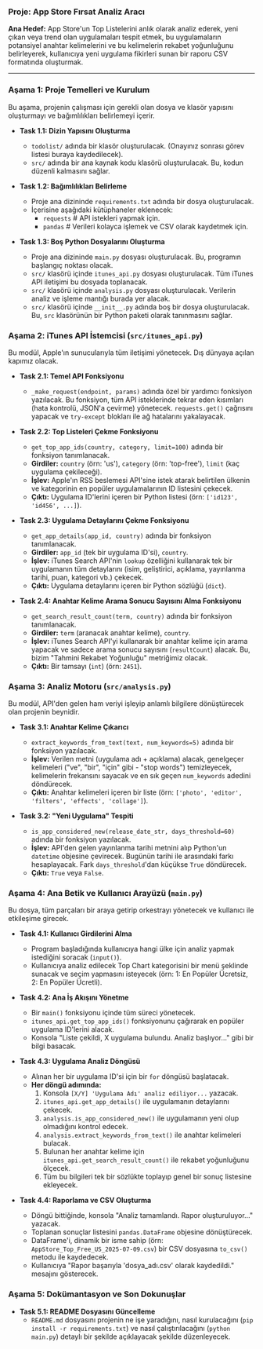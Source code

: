 ### Proje: App Store Fırsat Analiz Aracı

**Ana Hedef:** App Store'un Top Listelerini anlık olarak analiz ederek, yeni çıkan veya trend olan uygulamaları tespit etmek, bu uygulamaların potansiyel anahtar kelimelerini ve bu kelimelerin rekabet yoğunluğunu belirleyerek, kullanıcıya yeni uygulama fikirleri sunan bir raporu CSV formatında oluşturmak.

---

### **Aşama 1: Proje Temelleri ve Kurulum**

Bu aşama, projenin çalışması için gerekli olan dosya ve klasör yapısını oluşturmayı ve bağımlılıkları belirlemeyi içerir.

*   **Task 1.1: Dizin Yapısını Oluşturma**
    *   `todolist/` adında bir klasör oluşturulacak. (Onayınız sonrası görev listesi buraya kaydedilecek).
    *   `src/` adında bir ana kaynak kodu klasörü oluşturulacak. Bu, kodun düzenli kalmasını sağlar.

*   **Task 1.2: Bağımlılıkları Belirleme**
    *   Proje ana dizininde `requirements.txt` adında bir dosya oluşturulacak.
    *   İçerisine aşağıdaki kütüphaneler eklenecek:
        *   `requests`  # API istekleri yapmak için.
        *   `pandas`    # Verileri kolayca işlemek ve CSV olarak kaydetmek için.

*   **Task 1.3: Boş Python Dosyalarını Oluşturma**
    *   Proje ana dizininde `main.py` dosyası oluşturulacak. Bu, programın başlangıç noktası olacak.
    *   `src/` klasörü içinde `itunes_api.py` dosyası oluşturulacak. Tüm iTunes API iletişimi bu dosyada toplanacak.
    *   `src/` klasörü içinde `analysis.py` dosyası oluşturulacak. Verilerin analiz ve işleme mantığı burada yer alacak.
    *   `src/` klasörü içinde `__init__.py` adında boş bir dosya oluşturulacak. Bu, `src` klasörünün bir Python paketi olarak tanınmasını sağlar.

### **Aşama 2: iTunes API İstemcisi (`src/itunes_api.py`)**

Bu modül, Apple'ın sunucularıyla tüm iletişimi yönetecek. Dış dünyaya açılan kapımız olacak.

*   **Task 2.1: Temel API Fonksiyonu**
    *   `_make_request(endpoint, params)` adında özel bir yardımcı fonksiyon yazılacak. Bu fonksiyon, tüm API isteklerinde tekrar eden kısımları (hata kontrolü, JSON'a çevirme) yönetecek. `requests.get()` çağrısını yapacak ve `try-except` blokları ile ağ hatalarını yakalayacak.

*   **Task 2.2: Top Listeleri Çekme Fonksiyonu**
    *   `get_top_app_ids(country, category, limit=100)` adında bir fonksiyon tanımlanacak.
    *   **Girdiler:** `country` (örn: 'us'), `category` (örn: 'top-free'), `limit` (kaç uygulama çekileceği).
    *   **İşlev:** Apple'ın RSS beslemesi API'sine istek atarak belirtilen ülkenin ve kategorinin en popüler uygulamalarının ID listesini çekecek.
    *   **Çıktı:** Uygulama ID'lerini içeren bir Python listesi (örn: `['id123', 'id456', ...]`).

*   **Task 2.3: Uygulama Detaylarını Çekme Fonksiyonu**
    *   `get_app_details(app_id, country)` adında bir fonksiyon tanımlanacak.
    *   **Girdiler:** `app_id` (tek bir uygulama ID'si), `country`.
    *   **İşlev:** iTunes Search API'nin `lookup` özelliğini kullanarak tek bir uygulamanın tüm detaylarını (isim, geliştirici, açıklama, yayınlanma tarihi, puan, kategori vb.) çekecek.
    *   **Çıktı:** Uygulama detaylarını içeren bir Python sözlüğü (`dict`).

*   **Task 2.4: Anahtar Kelime Arama Sonucu Sayısını Alma Fonksiyonu**
    *   `get_search_result_count(term, country)` adında bir fonksiyon tanımlanacak.
    *   **Girdiler:** `term` (aranacak anahtar kelime), `country`.
    *   **İşlev:** iTunes Search API'yi kullanarak bir anahtar kelime için arama yapacak ve sadece arama sonucu sayısını (`resultCount`) alacak. Bu, bizim "Tahmini Rekabet Yoğunluğu" metriğimiz olacak.
    *   **Çıktı:** Bir tamsayı (`int`) (örn: `2451`).

### **Aşama 3: Analiz Motoru (`src/analysis.py`)**

Bu modül, API'den gelen ham veriyi işleyip anlamlı bilgilere dönüştürecek olan projenin beynidir.

*   **Task 3.1: Anahtar Kelime Çıkarıcı**
    *   `extract_keywords_from_text(text, num_keywords=5)` adında bir fonksiyon yazılacak.
    *   **İşlev:** Verilen metni (uygulama adı + açıklama) alacak, genelgeçer kelimeleri ("ve", "bir", "için" gibi - "stop words") temizleyecek, kelimelerin frekansını sayacak ve en sık geçen `num_keywords` adedini döndürecek.
    *   **Çıktı:** Anahtar kelimeleri içeren bir liste (örn: `['photo', 'editor', 'filters', 'effects', 'collage']`).

*   **Task 3.2: "Yeni Uygulama" Tespiti**
    *   `is_app_considered_new(release_date_str, days_threshold=60)` adında bir fonksiyon yazılacak.
    *   **İşlev:** API'den gelen yayınlanma tarihi metnini alıp Python'un `datetime` objesine çevirecek. Bugünün tarihi ile arasındaki farkı hesaplayacak. Fark `days_threshold`'dan küçükse `True` döndürecek.
    *   **Çıktı:** `True` veya `False`.

### **Aşama 4: Ana Betik ve Kullanıcı Arayüzü (`main.py`)**

Bu dosya, tüm parçaları bir araya getirip orkestrayı yönetecek ve kullanıcı ile etkileşime girecek.

*   **Task 4.1: Kullanıcı Girdilerini Alma**
    *   Program başladığında kullanıcıya hangi ülke için analiz yapmak istediğini soracak (`input()`).
    *   Kullanıcıya analiz edilecek Top Chart kategorisini bir menü şeklinde sunacak ve seçim yapmasını isteyecek (örn: 1: En Popüler Ücretsiz, 2: En Popüler Ücretli).

*   **Task 4.2: Ana İş Akışını Yönetme**
    *   Bir `main()` fonksiyonu içinde tüm süreci yönetecek.
    *   `itunes_api.get_top_app_ids()` fonksiyonunu çağırarak en popüler uygulama ID'lerini alacak.
    *   Konsola "Liste çekildi, X uygulama bulundu. Analiz başlıyor..." gibi bir bilgi basacak.

*   **Task 4.3: Uygulama Analiz Döngüsü**
    *   Alınan her bir uygulama ID'si için bir `for` döngüsü başlatacak.
    *   **Her döngü adımında:**
        1.  Konsola `[X/Y] 'Uygulama Adı' analiz ediliyor...` yazacak.
        2.  `itunes_api.get_app_details()` ile uygulamanın detaylarını çekecek.
        3.  `analysis.is_app_considered_new()` ile uygulamanın yeni olup olmadığını kontrol edecek.
        4.  `analysis.extract_keywords_from_text()` ile anahtar kelimeleri bulacak.
        5.  Bulunan her anahtar kelime için `itunes_api.get_search_result_count()` ile rekabet yoğunluğunu ölçecek.
        6.  Tüm bu bilgileri tek bir sözlükte toplayıp genel bir sonuç listesine ekleyecek.

*   **Task 4.4: Raporlama ve CSV Oluşturma**
    *   Döngü bittiğinde, konsola "Analiz tamamlandı. Rapor oluşturuluyor..." yazacak.
    *   Toplanan sonuçlar listesini `pandas.DataFrame` objesine dönüştürecek.
    *   DataFrame'i, dinamik bir isme sahip (örn: `AppStore_Top_Free_US_2025-07-09.csv`) bir CSV dosyasına `to_csv()` metodu ile kaydedecek.
    *   Kullanıcıya "Rapor başarıyla 'dosya_adı.csv' olarak kaydedildi." mesajını gösterecek.

### **Aşama 5: Dokümantasyon ve Son Dokunuşlar**

*   **Task 5.1: README Dosyasını Güncelleme**
    *   `README.md` dosyasını projenin ne işe yaradığını, nasıl kurulacağını (`pip install -r requirements.txt`) ve nasıl çalıştırılacağını (`python main.py`) detaylı bir şekilde açıklayacak şekilde düzenleyecek.
